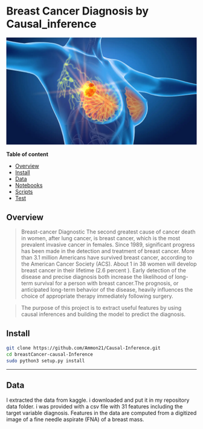 # Breast Cancer Diagnosis by Causal_inference

![lidar-heatmap](bc.jpg)

**Table of content**

- [Overview](#overview)
- [Install](#install)
- [Data](#data)
- [Notebooks](#notebooks)
- [Scripts](#scripts)
- [Test](#test)

## Overview

> Breast-cancer Diagnostic The second greatest cause of cancer death in women, after lung cancer, is breast cancer, which is the most prevalent invasive cancer in females. Since 1989, significant progress has been made in the detection and treatment of breast cancer. More than 3.1 million Americans have survived breast cancer, according to the American Cancer Society (ACS). About 1 in 38 women will develop breast cancer in their lifetime (2.6 percent ). Early detection of the disease and precise diagnosis both increase the likelihood of long-term survival for a person with breast cancer.The prognosis, or anticipated long-term behavior of the disease, heavily influences the choice of appropriate therapy immediately following surgery.

> The purpose of this project is to extract useful features by using causal inferences and building the model to predict the diagnosis.

## Install

```bash
git clone https://github.com/Ammon21/Causal-Inference.git
cd breastCancer-causal-Inference
sudo python3 setup.py install
```

<hr>

## Data

 I extracted the data from kaggle. i downloaded and put it in my repository data folder. i was provided with a csv file with 31 features including the target variable diagnosis. Features in the data are computed from a digitized image of a fine needle aspirate (FNA) of a breast mass.


